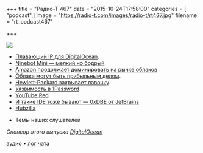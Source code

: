 +++
title = "Радио-Т 467"
date = "2015-10-24T17:58:00"
categories = [ "podcast",]
image = "https://radio-t.com/images/radio-t/rt467.jpg"
filename = "rt_podcast467"

+++

![](https://radio-t.com/images/radio-t/rt467.jpg)

* [Плавающий IP для DigitalOcean](https://www.digitalocean.com/company/blog/floating-ips-start-architecting-your-applications-for-high-availability/).
* [Ninebot Mini — мелкий но бодрый](http://technewsblog.com/2015/10/20/xioami-launches-nineboat-mini-self-balancing-scooter/).
* [Amazon продолжает доминировать на рынке облаков](http://uk.businessinsider.com/aws-is-crushing-its-competition-2015-10)
* [Облака могут быть прибыльным делом](http://www.theverge.com/2015/10/22/9598034/amazon-q3-third-quarter-2015-earnings).
* [Hewlett-Packard закрывает лавочку](http://fortune.com/2015/10/21/hp-public-cloud/).
* [Уязвимость в 1Password](http://myers.io/2015/10/22/1password-leaks-your-data/)
* [YouTube Red](http://social.techcrunch.com/2015/10/21/youtube-red/)
* [И такие IDE тоже бывают — 0xDBE от JetBrains](http://blog.jetbrains.com/dbe/2015/10/21/0xdbe-preview/)
* [Hubzilla](http://hubzilla.org/sandbox/index.html)
- Темы наших слушателей

_Спонсор этого выпуска [DigitalOcean](https://www.digitalocean.com)_

[аудио](https://cdn.radio-t.com/rt_podcast467.mp3) • [лог чата](http://chat.radio-t.com/logs/radio-t-467.html)
<audio src="https://cdn.radio-t.com/rt_podcast467.mp3" preload="none"></audio>
